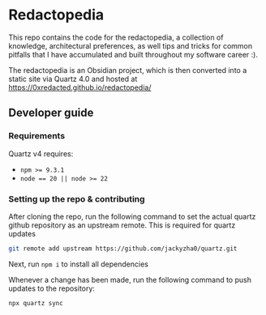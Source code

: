 # Redactopedia

This repo contains the code for the redactopedia, a collection of knowledge, architectural preferences, as well tips and tricks for common pitfalls that I have accumulated and built throughout my software career :). 

The redactopedia is an Obsidian project, which is then converted into a static site via Quartz 4.0 and hosted at https://0xredacted.github.io/redactopedia/

## Developer guide 

### Requirements

Quartz v4 requires:
- `npm >= 9.3.1`
- `node == 20 || node >= 22`

### Setting up the repo & contributing

After cloning the repo, run the following command to set the actual quartz github repository as an upstream remote. This is required for quartz updates
```bash
git remote add upstream https://github.com/jackyzha0/quartz.git
```

Next, run `npm i` to install all dependencies

Whenever a change has been made, run the following command to push updates to the repository:
```bash
npx quartz sync
```
